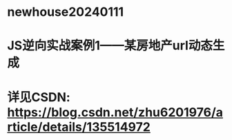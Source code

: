 # newhouse20240111
# JS逆向实战案例1——某房地产url动态生成
# 详见CSDN: https://blog.csdn.net/zhu6201976/article/details/135514972
